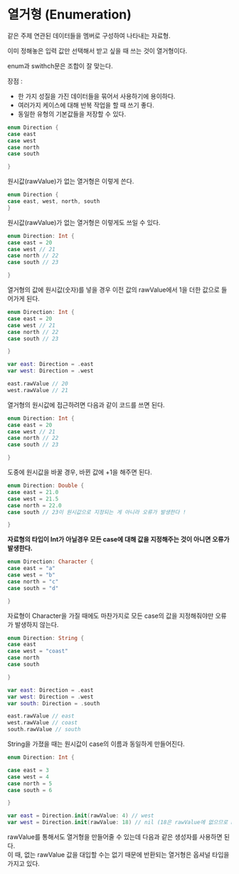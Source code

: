 열거형 (Enumeration)
===

같은 주제 연관된 데이터들을 멤버로 구성하여 나타내는 자료형.   

이미 정해놓은 입력 값만 선택해서 받고 싶을 때 쓰는 것이 열거형이다.   

enum과 swithch문은 조합이 잘 맞는다.   

장점 :     
- 한 가지 성질을 가진 데이터들을 묶어서 사용하기에 용이하다.    
- 여러가지 케이스에 대해 반복 작업을 할 때 쓰기 좋다.     
- 동일한 유형의 기본값들을 저장할 수 있다.    


```swift
enum Direction {
case east
case west
case north
case south

}
```

원시값(rawValue)가 없는 열거형은 이렇게 쓴다.

```swift
enum Direction {
case east, west, north, south 
} 
```

원시값(rawValue)가 없는 열거형은 이렇게도 쓰일 수 있다. 

```swift
enum Direction: Int {
case east = 20
case west // 21
case north // 22
case south // 23

}
```

열거형의 값에 원시값(숫자)를 넣을 경우 이전 값의 rawValue에서 1을 더한 값으로 들어가게 된다. 

```swift
enum Direction: Int {
case east = 20
case west // 21
case north // 22
case south // 23

}

var east: Direction = .east
var west: Direction = .west

east.rawValue // 20
west.rawValue // 21
```

열거형의 원시값에 접근하려면 다음과 같이 코드를 쓰면 된다.   

```swift
enum Direction: Int {
case east = 20
case west // 21
case north // 22
case south // 23

}
```

도중에 원시값을 바꿀 경우, 바뀐 값에 +1을 해주면 된다. 

```swift
enum Direction: Double {
case east = 21.0
case west = 21.5
case north = 22.0
case south // 23이 원시값으로 지정되는 게 아니라 오류가 발생한다 !

}
```

**자료형의 타입이 Int가 아닐경우 모든 case에 대해 값을 지정해주는 것이 아니면 오류가 발생한다.**

```swift
enum Direction: Character {
case east = "a"
case west = "b"
case north = "c"
case south = "d"

}
```

자료형이 Character을 가질 때에도 마찬가지로 모든 case의 값을 지정해줘야만 오류가 발생하지 않는다. 

```swift
enum Direction: String {
case east 
case west = "coast"
case north 
case south 

}

var east: Direction = .east
var west: Direction = .west 
var south: Direction = .south

east.rawValue // east
west.rawValue // coast
south.rawValue // south 

```

String을 가졌을 때는 원시값이 case의 이름과 동일하게 만들어진다.   


```swift
enum Direction: Int {

case east = 3
case west = 4
case north = 5
case south = 6

}

var east = Direction.init(rawValue: 4) // west
var west = Direction.init(rawValue: 18) // nil (18은 rawValue에 없으므로 nil을 반환받았다.)
```

rawValue를 통해서도 열거형을 만들어줄 수 있는데 다음과 같은 생성자를 사용하면 된다.    
이 때, 없는 rawValue 값을 대입할 수는 없기 때문에 반환되는 열거형은 옵셔널 타입을 가지고 있다.      




